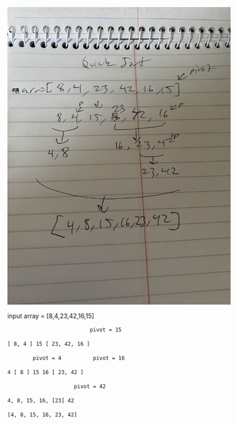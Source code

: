 

![quickSortBlog](https://github.com/danwin007/data-structures-and-algorithms/blob/mergeSort/code-challenges/assets/quickSortBlog.jpg)


input array = [8,4,23,42,16,15]

                              pivot = 15

    [ 8, 4 ] 15 [ 23, 42, 16 ]

            pivot = 4          pivot = 16

    4 [ 8 ] 15 16 [ 23, 42 ] 

                         pivot = 42

    4, 8, 15, 16, [23] 42

    [4, 8, 15, 16, 23, 42]